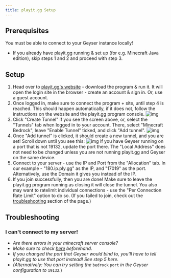 ```yaml
---
title: playit.gg Setup
---
```


## Prerequisites

<div class="alert alert-info" role="alert">
   You must be able to connect to your Geyser instance locally!
</div>

- If you already have playit.gg running & set up (for e.g. Minecraft Java edition), skip steps 1 and 2 and proceed with step 3.

## Setup
1. Head over to [playit.gg's website](https://playit.gg/) - download the program & run it. It will open the login site in the browser - create an account & sign in. Or, use a guest account.
2. Once logged in, make sure to connect the program + site, until step 4 is reached. This should happen automatically, if it does not, follow the instructions on the website and the playit.gg program console.
   ![img](https://cdn.discordapp.com/attachments/613194762249437245/1101302643214794863/image.png)
3. Click "Create Tunnel" if you see the screen above, or, select the "Tunnels" tab when logged in to your account. There, select "Minecraft Bedrock", leave "Enable Tunnel" ticked, and click "Add tunnel".
   ![img](https://cdn.discordapp.com/attachments/613194762249437245/1101305135768027156/image.png)
4. Once "Add tunnel" is clicked, it should create a new tunnel, and you are set! Scroll down until you see this:
   ![img](https://cdn.discordapp.com/attachments/613194762249437245/1101306419640270858/image.png)
   If you have Geyser running on a port that is not 19132, update the port there. The "Local Address" does not need to be changed unless you are not running playit.gg and Geyser on the same device.
5. Connect to your server - use the IP and Port from the "Allocation" tab. In our example - "180.ip.ply.gg" as the IP, and "17019" as the port. Alternatively, use the Domain it gives you instead of the IP.
6. If you join successfully, then you are done! Make sure to leave the playit.gg program running as closing it will close the tunnel. You also may want to ratelimit individual connections - use the "Per Connection Rate Limit" option to do so.
   (If you failed to join, check out the [troubleshooting](#troubleshooting) section of the page.) 

## Troubleshooting

### I can't connect to my server!
* *Are there errors in your minecraft server console?*
* *Make sure to check [here](/geyser/fixing-unable-to-connect-to-world/) beforehand.*
* *If you changed the port that Geyser would bind to, you'll have to tell playit.gg to use that port instead! See step 5 here.*
* *(Alternatively: You can try setting the* `bedrock` `port` *in the Geyser configuration to* `19132`.)
